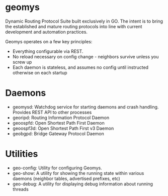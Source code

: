 # geomys
Dynamic Routing Protocol Suite built exclusively in GO. The intent is to
bring the established and mature routing protocols into line with current
development and automation practices.

Geomys operates on a few key principles:
- Everything configurable via REST. 
- No reload necessary on config change - neighbors survive unless you screw up
- Each daemon is stateless, and assumes no config until instructed otherwise on each startup

# Daemons
- geomysd: Watchdog service for starting daemons and crash handling. Provides
    REST API to other processes
- georipd: Routing Information Protocol Daemon
- geoospfd: Open Shortest Path First Daemon
- geoospf3d: Open Shortest Path First v3 Daemon
- geobgpd: Bridge Gateway Protocol Daemon

# Utilities
- geo-config: Utility for configuring Geomys.
- geo-show: A utility for showing the running state within various daemons (neighbor tables, advertised prefixes, etc)
- geo-debug: A utility for displaying debug information about running threads
